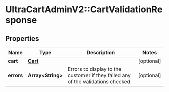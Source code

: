 # UltraCartAdminV2::CartValidationResponse

## Properties
Name | Type | Description | Notes
------------ | ------------- | ------------- | -------------
**cart** | [**Cart**](Cart.md) |  | [optional] 
**errors** | **Array&lt;String&gt;** | Errors to display to the customer if they failed any of the validations checked | [optional] 


